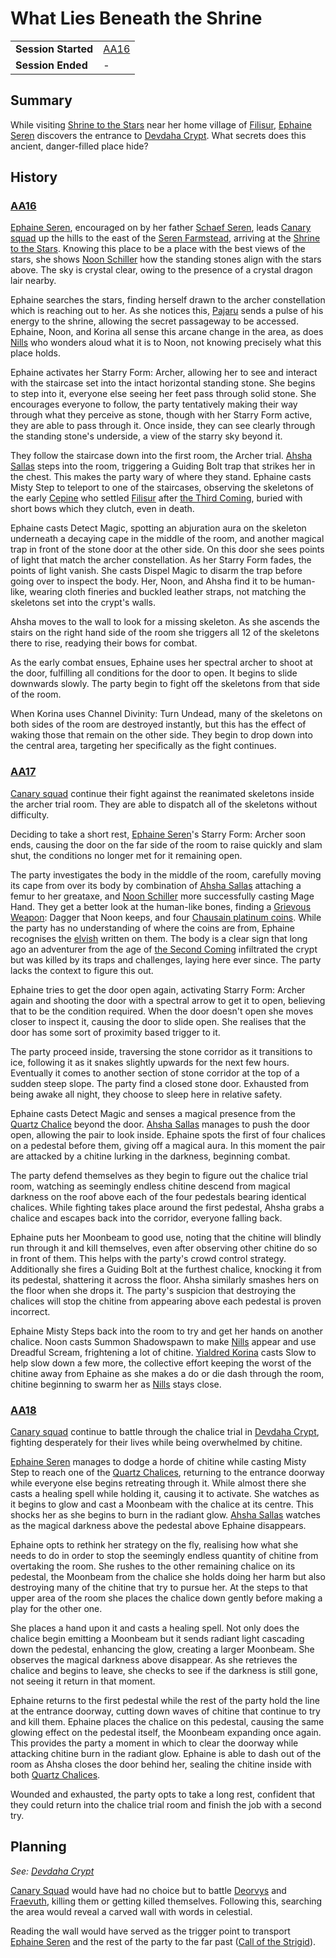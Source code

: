 # What Lies Beneath the Shrine

|||
| --- | --- |
| **Session Started** | [AA16](../../sessions/AA16.md) | storyline.2
| **Session Ended** | - |

## Summary

While visiting [Shrine to the Stars](../../places/structures/shrine-to-the-stars.md) near her home village of [Filisur](../../places/villages/filisur.md), [Ephaine Seren](../../characters/ephaine-seren.md) discovers the entrance to [Devdaha Crypt](../../places/dungeons/devdaha-crypt.md). What secrets does this ancient, danger-filled place hide?

## History

### [AA16](../../sessions/AA16.md)

[Ephaine Seren](../../characters/ephaine-seren.md), encouraged on by her father [Schaef Seren](../../characters/schaef-seren.md), leads [Canary squad](../../organisations/government/astorrel/squads/canary-squad.md) up the hills to the east of the [Seren Farmstead](../../places/buildings/houses/seren-farmstead.md), arriving at the [Shrine to the Stars](../../places/structures/shrine-to-the-stars.md). Knowing this place to be a place with the best views of the stars, she shows [Noon Schiller](../../characters/noon-schiller.md) how the standing stones align with the stars above. The sky is crystal clear, owing to the presence of a crystal dragon lair nearby.

Ephaine searches the stars, finding herself drawn to the archer constellation which is reaching out to her. As she notices this, [Pajaru](../../gods/deities/kaldoon.md) sends a pulse of his energy to the shrine, allowing the secret passageway to be accessed. Ephaine, Noon, and Korina all sense this arcane change in the area, as does [Nills](../../characters/nills.md) who wonders aloud what it is to Noon, not knowing precisely what this place holds.

Ephaine activates her Starry Form: Archer, allowing her to see and interact with the staircase set into the intact horizontal standing stone. She begins to step into it, everyone else seeing her feet pass through solid stone. She encourages everyone to follow, the party tentatively making their way through what they perceive as stone, though with her Starry Form active, they are able to pass through it. Once inside, they can see clearly through the standing stone's underside, a view of the starry sky beyond it.

They follow the staircase down into the first room, the Archer trial. [Ahsha Sallas](../../characters/ahsha-sallas.md) steps into the room, triggering a Guiding Bolt trap that strikes her in the chest. This makes the party wary of where they stand. Ephaine casts Misty Step to teleport to one of the staircases, observing the skeletons of the early [Cepine](../../lineages/cepine.md) who settled [Filisur](../../places/villages/filisur.md) after [the Third Coming](../../history/events/the-third-coming.md), buried with short bows which they clutch, even in death.

Ephaine casts Detect Magic, spotting an abjuration aura on the skeleton underneath a decaying cape in the middle of the room, and another magical trap in front of the stone door at the other side. On this door she sees points of light that match the archer constellation. As her Starry Form fades, the points of light vanish. She casts Dispel Magic to disarm the trap before going over to inspect the body. Her, Noon, and Ahsha find it to be human-like, wearing cloth fineries and buckled leather straps, not matching the skeletons set into the crypt's walls.

Ahsha moves to the wall to look for a missing skeleton. As she ascends the stairs on the right hand side of the room she triggers all 12 of the skeletons there to rise, readying their bows for combat.

As the early combat ensues, Ephaine uses her spectral archer to shoot at the door, fulfilling all conditions for the door to open. It begins to slide downwards slowly. The party begin to fight off the skeletons from that side of the room.

When Korina uses Channel Divinity: Turn Undead, many of the skeletons on both sides of the room are destroyed instantly, but this has the effect of waking those that remain on the other side. They begin to drop down into the central area, targeting her specifically as the fight continues.

### [AA17](../../sessions/AA17.md)

[Canary squad](../../organisations/government/astorrel/squads/canary-squad.md) continue their fight against the reanimated skeletons inside the archer trial room. They are able to dispatch all of the skeletons without difficulty.

Deciding to take a short rest, [Ephaine Seren](../../characters/ephaine-seren.md)'s Starry Form: Archer soon ends, causing the door on the far side of the room to raise quickly and slam shut, the conditions no longer met for it remaining open.

The party investigates the body in the middle of the room, carefully moving its cape from over its body by combination of [Ahsha Sallas](../../characters/ahsha-sallas.md) attaching a femur to her greataxe, and [Noon Schiller](../../characters/noon-schiller.md) more successfully casting Mage Hand. They get a better look at the human-like bones, finding a [Grievous Weapon](../../items/magic/enchantments/grievous-weapon.md): Dagger that Noon keeps, and four [Chausain platinum coins](../../items/coins/chausain-platinum-coin.md). While the party has no understanding of where the coins are from, Ephaine recognises the [elvish](../../languages/elvish.md) written on them. The body is a clear sign that long ago an adventurer from the age of [the Second Coming](../../history/events/the-second-coming.md) infiltrated the crypt but was killed by its traps and challenges, laying here ever since. The party lacks the context to figure this out.

Ephaine tries to get the door open again, activating Starry Form: Archer again and shooting the door with a spectral arrow to get it to open, believing that to be the condition required. When the door doesn't open she moves closer to inspect it, causing the door to slide open. She realises that the door has some sort of proximity based trigger to it.

The party proceed inside, traversing the stone corridor as it transitions to ice, following it as it snakes slightly upwards for the next few hours. Eventually it comes to another section of stone corridor at the top of a sudden steep slope. The party find a closed stone door. Exhausted from being awake all night, they choose to sleep here in relative safety.

Ephaine casts Detect Magic and senses a magical presence from the [Quartz Chalice](../../items/magic/quartz-chalice.md) beyond the door. [Ahsha Sallas](../../characters/ahsha-sallas.md) manages to push the door open, allowing the pair to look inside. Ephaine spots the first of four chalices on a pedestal before them, giving off a magical aura. In this moment the pair are attacked by a chitine lurking in the darkness, beginning combat.

The party defend themselves as they begin to figure out the chalice trial room, watching as seemingly endless chitine descend from magical darkness on the roof above each of the four pedestals bearing identical chalices. While fighting takes place around the first pedestal, Ahsha grabs a chalice and escapes back into the corridor, everyone falling back.

Ephaine puts her Moonbeam to good use, noting that the chitine will blindly run through it and kill themselves, even after observing other chitine do so in front of them. This helps with the party's crowd control strategy. Additionally she fires a Guiding Bolt at the furthest chalice, knocking it from its pedestal, shattering it across the floor. Ahsha similarly smashes hers on the floor when she drops it. The party's suspicion that destroying the chalices will stop the chitine from appearing above each pedestal is proven incorrect.

Ephaine Misty Steps back into the room to try and get her hands on another chalice. Noon casts Summon Shadowspawn to make [Nills](../../characters/nills.md) appear and use Dreadful Scream, frightening a lot of chitine. [Yialdred Korina](../../characters/yialdred-korina.md) casts Slow to help slow down a few more, the collective effort keeping the worst of the chitine away from Ephaine as she makes a do or die dash through the room, chitine beginning to swarm her as [Nills](../../characters/nills.md) stays close.

### [AA18](../../sessions/AA18.md)

[Canary squad](../../organisations/government/astorrel/squads/canary-squad.md) continue to battle through the chalice trial in [Devdaha Crypt](../../places/dungeons/devdaha-crypt.md), fighting desperately for their lives while being overwhelmed by chitine.

[Ephaine Seren](../../characters/ephaine-seren.md) manages to dodge a horde of chitine while casting Misty Step to reach one of the [Quartz Chalices](../../items/magic/quartz-chalice.md), returning to the entrance doorway while everyone else begins retreating through it. While almost there she casts a healing spell while holding it, causing it to activate. She watches as it begins to glow and cast a Moonbeam with the chalice at its centre. This shocks her as she begins to burn in the radiant glow. [Ahsha Sallas](../../characters/ahsha-sallas.md) watches as the magical darkness above the pedestal above Ephaine disappears.

Ephaine opts to rethink her strategy on the fly, realising how what she needs to do in order to stop the seemingly endless quantity of chitine from overtaking the room. She rushes to the other remaining chalice on its pedestal, the Moonbeam from the chalice she holds doing her harm but also destroying many of the chitine that try to pursue her. At the steps to that upper area of the room she places the chalice down gently before making a play for the other one.

She places a hand upon it and casts a healing spell. Not only does the chalice begin emitting a Moonbeam but it sends radiant light cascading down the pedestal, enhancing the glow, creating a larger Moonbeam. She observes the magical darkness above disappear. As she retrieves the chalice and begins to leave, she checks to see if the darkness is still gone, not seeing it return in that moment.

Ephaine returns to the first pedestal while the rest of the party hold the line at the entrance doorway, cutting down waves of chitine that continue to try and kill them. Ephaine places the chalice on this pedestal, causing the same glowing effect on the pedestal itself, the Moonbeam expanding once again. This provides the party a moment in which to clear the doorway while attacking chitine burn in the radiant glow. Ephaine is able to dash out of the room as Ahsha closes the door behind her, sealing the chitine inside with both [Quartz Chalices](../../items/magic/quartz-chalice.md).

Wounded and exhausted, the party opts to take a long rest, confident that they could return into the chalice trial room and finish the job with a second try.

## Planning

*See: [Devdaha Crypt](../../places/dungeons/devdaha-crypt.md)*

[Canary Squad](../../organisations/government/astorrel/squads/canary-squad.md) would have had no choice but to battle [Deorvys](../../characters/deorvys.md) and [Fraevuth](../../characters/fraevuth.md), killing them or getting killed themselves. Following this, searching the area would reveal a carved wall with words in celestial.

Reading the wall would have served as the trigger point to transport [Ephaine Seren](../../characters/ephaine-seren.md) and the rest of the party to the far past ([Call of the Strigid](call-of-the-strigid.md)).
